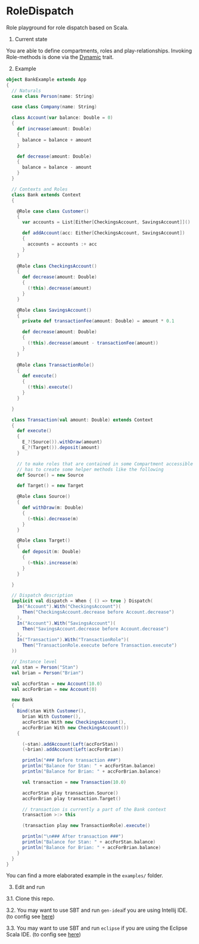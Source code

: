 RoleDispatch
============

Role playground for role dispatch based on Scala.


1. Current state
  
  You are able to define compartments, roles and play-relationships. Invoking
  Role-methods is done via the [Dynamic][scala-dynamic] trait.
  
2. Example
  ```scala
  object BankExample extends App
  {
    // Naturals
    case class Person(name: String)
  
    case class Company(name: String)
  
    class Account(var balance: Double = 0)
    {
      def increase(amount: Double)
      {
        balance = balance + amount
      }
  
      def decrease(amount: Double)
      {
        balance = balance - amount
      }
    }
  
    // Contexts and Roles
    class Bank extends Context
    {
  
      @Role case class Customer()
      {
        var accounts = List[Either[CheckingsAccount, SavingsAccount]]()
  
        def addAccount(acc: Either[CheckingsAccount, SavingsAccount])
        {
          accounts = accounts :+ acc
        }
      }
  
      @Role class CheckingsAccount()
      {
        def decrease(amount: Double)
        {
          (!this).decrease(amount)
        }
      }
  
      @Role class SavingsAccount()
      {
        private def transactionFee(amount: Double) = amount * 0.1
  
        def decrease(amount: Double)
        {
          (!this).decrease(amount - transactionFee(amount))
        }
      }
  
      @Role class TransactionRole()
      {
        def execute()
        {
          (!this).execute()
        }
      }
  
    }
  
    class Transaction(val amount: Double) extends Context
    {
      def execute()
      {
        E_?(Source()).withDraw(amount)
        E_?(Target()).deposit(amount)
      }
  
      // to make roles that are contained in some Compartment accessible one
      // has to create some helper methods like the following
      def Source() = new Source
  
      def Target() = new Target
  
      @Role class Source()
      {
        def withDraw(m: Double)
        {
          (~this).decrease(m)
        }
      }
  
      @Role class Target()
      {
        def deposit(m: Double)
        {
          (~this).increase(m)
        }
      }
  
    }

    // Dispatch description
    implicit val dispatch = When { () => true } Dispatch(
      In("Account").With("CheckingsAccount")(
        Then("CheckingsAccount.decrease before Account.decrease")
      ),
      In("Account").With("SavingsAccount")(
        Then("SavingsAccount.decrease before Account.decrease")
      ),
      In("Transaction").With("TransactionRole")(
        Then("TransactionRole.execute before Transaction.execute")
    ))
  
    // Instance level
    val stan = Person("Stan")
    val brian = Person("Brian")
  
    val accForStan = new Account(10.0)
    val accForBrian = new Account(0)
  
    new Bank
    {
      Bind(stan With Customer(),
        brian With Customer(),
        accForStan With new CheckingsAccount(),
        accForBrian With new CheckingsAccount())
      {
  
        (~stan).addAccount(Left(accForStan))
        (~brian).addAccount(Left(accForBrian))
  
        println("### Before transaction ###")
        println("Balance for Stan: " + accForStan.balance)
        println("Balance for Brian: " + accForBrian.balance)
  
        val transaction = new Transaction(10.0)
  
        accForStan play transaction.Source()
        accForBrian play transaction.Target()
  
        // transaction is currently a part of the Bank context
        transaction >:> this
  
        (transaction play new TransactionRole).execute()
  
        println("\n### After transaction ###")
        println("Balance for Stan: " + accForStan.balance)
        println("Balance for Brian: " + accForBrian.balance)
      }
    }
  }
  ```

  You can find a more elaborated example in the ```examples/``` folder.

3. Edit and run

  3.1. Clone this repo.
  
  3.2. You may want to use SBT and run ```gen-idea```if you are using Intellij IDE. (to config see [here][sbt-gen-idea])

  3.3. You may want to use SBT and run ```eclipse``` if you are using the Eclipse Scala IDE. (to config see [here][gen-eclipse])

[sbt-gen-idea]: https://github.com/mpeltonen/sbt-idea
[gen-eclipse]: https://github.com/typesafehub/sbteclipse
[scala-dynamic]: http://www.scala-lang.org/api/current/#scala.Dynamic
